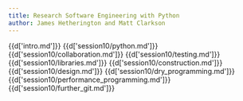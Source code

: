 ```yaml
---
title: Research Software Engineering with Python
author: James Hetherington and Matt Clarkson
---
```


{{d['intro.md']}}
{{d['session10/python.md']}}
{{d['session10/collaboration.md']}}
{{d['session10/testing.md']}}
{{d['session10/libraries.md']}}
{{d['session10/construction.md']}}
{{d['session10/design.md']}}
{{d['session10/dry_programming.md']}}
{{d['session10/performance_programming.md']}}
{{d['session10/further_git.md']}}
